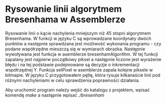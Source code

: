 # Rysowanie linii algorytmem Bresenhama w Assemblerze
Rysowanie linii o kącie nachylenia mniejszym niż 45 stopni algorytmem Bresenhama. W funkcji w języku C są wprowadzane koordynaty dwóch punktów a następnie sprawdzana jest możliwość wykonania programu - czy podane współrzędne mieszczą się w wymiarach obrazka. Następnie wywoływana jest funkcja w asemblerze bresenhamAlgorithm. W tej funkcji zapalany jest najpierw początkowy piksel a następnie liczone jest wyrażenie błędu i na tej podstawie podejmowane są decyzje o inkrementacji współrzędnej Y. Funkcja setPixel w asemblerze zapala kolejne piksele w bitmapie. W języku C przygotowałem pętlę, która rysuje kilkanaście linii pod różnymi nachyleniami w celu sprawdzenia poprawności działania. 

Aby uruchomić program należy wejść do katalogu z projektem, wpisać komendę *make* a następnie wpisać *./bresenham*
